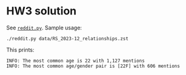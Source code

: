 # HW3 solution

See [`reddit.py`](reddit.py). Sample usage:

    ./reddit.py data/RS_2023-12_relationships.zst

This prints:

    INFO: The most common age is 22 with 1,127 mentions
    INFO: The most common age/gender pair is [22F] with 606 mentions
